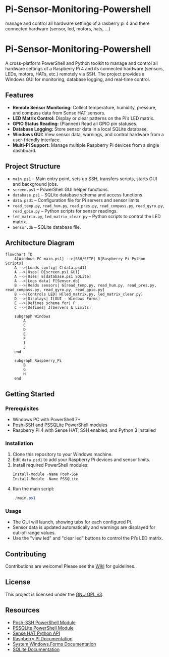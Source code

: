 # Pi-Sensor-Monitoring-Powershell
manage and control all hardware settings of a rasberry pi 4 and there connected hardware (sensor, led, motors, hats, ...)
# Pi-Sensor-Monitoring-Powershell

A cross-platform PowerShell and Python toolkit to manage and control all hardware settings of a Raspberry Pi 4 and its connected hardware (sensors, LEDs, motors, HATs, etc.) remotely via SSH. The project provides a Windows GUI for monitoring, database logging, and real-time control.

## Features

- **Remote Sensor Monitoring:** Collect temperature, humidity, pressure, and compass data from Sense HAT sensors.
- **LED Matrix Control:** Display or clear patterns on the Pi’s LED matrix.
- **GPIO Status Reading:** (Planned) Read all GPIO pin statuses.
- **Database Logging:** Store sensor data in a local SQLite database.
- **Windows GUI:** View sensor data, warnings, and control hardware from a user-friendly interface.
- **Multi-Pi Support:** Manage multiple Raspberry Pi devices from a single dashboard.

## Project Structure

- `main.ps1` – Main entry point, sets up SSH, transfers scripts, starts GUI and background jobs.
- `screen.ps1` – PowerShell GUI helper functions.
- `database.ps1` – SQLite database schema and access functions.
- `data.psd1` – Configuration file for Pi servers and sensor limits.
- `read_temp.py`, `read_hum.py`, `read_pres.py`, `read_compass.py`, `read_gyro.py`, `read_gpio.py` – Python scripts for sensor readings.
- `led_matrix.py`, `led_matrix_clear.py` – Python scripts to control the LED matrix.
- `Sensor.db` – SQLite database file.

## Architecture Diagram

```mermaid
flowchart TD
    A[Windows PC main.ps1] -->|SSH/SFTP| B[Raspberry Pi Python Scripts]
    A -->|Loads config| C[data.psd1]
    A -->|Uses| D[screen.ps1 GUI]
    A -->|Uses| E[database.ps1 SQLite]
    A -->|Logs data| F[Sensor.db]
    B -->|Reads sensors| G[read_temp.py, read_hum.py, read_pres.py, read_compass.py, read_gyro.py, read_gpio.py]
    B -->|Controls LED| H[led_matrix.py, led_matrix_clear.py]
    D -->|Displays| I[GUI - Windows Forms]
    E -->|Defines schema for| F
    C -->|Defines| J[Servers & Limits]
    
    subgraph Windows
        A
        C
        D
        E
        F
        I
        J
    end
    
    subgraph Raspberry_Pi
        B
        G
        H
    end

```

## Getting Started

### Prerequisites

- Windows PC with PowerShell 7+
- [Posh-SSH](https://github.com/darkoperator/Posh-SSH) and [PSSQLite](https://github.com/RamblingCookieMonster/PSSQLite) PowerShell modules
- Raspberry Pi 4 with Sense HAT, SSH enabled, and Python 3 installed

### Installation

1. Clone this repository to your Windows machine.
2. Edit `data.psd1` to add your Raspberry Pi devices and sensor limits.
3. Install required PowerShell modules:
    ```powershell
    Install-Module -Name Posh-SSH
    Install-Module -Name PSSQLite
    ```
4. Run the main script:
    ```powershell
    ./main.ps1
    ```

### Usage

- The GUI will launch, showing tabs for each configured Pi.
- Sensor data is updated automatically and warnings are displayed for out-of-range values.
- Use the "view led" and "clear led" buttons to control the Pi’s LED matrix.

## Contributing

Contributions are welcome! Please see the [Wiki](https://github.com/yourusername/Pi-Sensor-Monitoring-Powershell/wiki) for guidelines.

## License

This project is licensed under the [GNU GPL v3](LICENSE).

## Resources

- [Posh-SSH PowerShell Module](https://github.com/darkoperator/Posh-SSH)
- [PSSQLite PowerShell Module](https://github.com/RamblingCookieMonster/PSSQLite)
- [Sense HAT Python API](https://pythonhosted.org/sense-hat/)
- [Raspberry Pi Documentation](https://www.raspberrypi.com/documentation/)
- [System.Windows.Forms Documentation](https://learn.microsoft.com/en-us/dotnet/api/system.windows.forms)
- [SQLite Documentation](https://www.sqlite.org/docs.html)